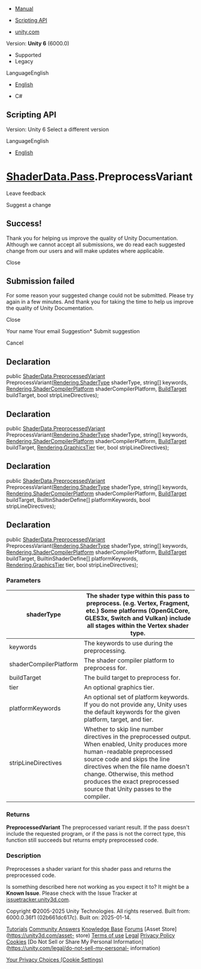 [ ]()

  * [Manual](../Manual/index.html)
  * [Scripting API](../ScriptReference/index.html)

  * [unity.com](https://unity.com/)

Version: **Unity 6** (6000.0)

  * Supported
  * Legacy

LanguageEnglish

  * [English]()

  * C#

[ ](https://docs.unity3d.com)

## Scripting API

Version: Unity 6 Select a different version

LanguageEnglish

  * [English]()

#  [ShaderData.Pass](ShaderData.Pass.html).PreprocessVariant

Leave feedback

Suggest a change

## Success!

Thank you for helping us improve the quality of Unity Documentation. Although
we cannot accept all submissions, we do read each suggested change from our
users and will make updates where applicable.

Close

## Submission failed

For some reason your suggested change could not be submitted. Please <a>try
again</a> in a few minutes. And thank you for taking the time to help us
improve the quality of Unity Documentation.

Close

Your name Your email Suggestion* Submit suggestion

Cancel

[ ]()

## Declaration

public [ShaderData.PreprocessedVariant](ShaderData.PreprocessedVariant.html)
PreprocessVariant([Rendering.ShaderType](Rendering.ShaderType.html)
shaderType, string[] keywords,
[Rendering.ShaderCompilerPlatform](Rendering.ShaderCompilerPlatform.html)
shaderCompilerPlatform, [BuildTarget](BuildTarget.html) buildTarget, bool
stripLineDirectives);

## Declaration

public [ShaderData.PreprocessedVariant](ShaderData.PreprocessedVariant.html)
PreprocessVariant([Rendering.ShaderType](Rendering.ShaderType.html)
shaderType, string[] keywords,
[Rendering.ShaderCompilerPlatform](Rendering.ShaderCompilerPlatform.html)
shaderCompilerPlatform, [BuildTarget](BuildTarget.html) buildTarget,
[Rendering.GraphicsTier](Rendering.GraphicsTier.html) tier, bool
stripLineDirectives);

## Declaration

public [ShaderData.PreprocessedVariant](ShaderData.PreprocessedVariant.html)
PreprocessVariant([Rendering.ShaderType](Rendering.ShaderType.html)
shaderType, string[] keywords,
[Rendering.ShaderCompilerPlatform](Rendering.ShaderCompilerPlatform.html)
shaderCompilerPlatform, [BuildTarget](BuildTarget.html) buildTarget,
BuiltinShaderDefine[] platformKeywords, bool stripLineDirectives);

## Declaration

public [ShaderData.PreprocessedVariant](ShaderData.PreprocessedVariant.html)
PreprocessVariant([Rendering.ShaderType](Rendering.ShaderType.html)
shaderType, string[] keywords,
[Rendering.ShaderCompilerPlatform](Rendering.ShaderCompilerPlatform.html)
shaderCompilerPlatform, [BuildTarget](BuildTarget.html) buildTarget,
BuiltinShaderDefine[] platformKeywords,
[Rendering.GraphicsTier](Rendering.GraphicsTier.html) tier, bool
stripLineDirectives);

### Parameters

shaderType | The shader type within this pass to preprocess. (e.g. Vertex, Fragment, etc.) Some platforms (OpenGLCore, GLES3x, Switch and Vulkan) include all stages within the Vertex shader type.  
---|---  
keywords | The keywords to use during the preprocessing.  
shaderCompilerPlatform | The shader compiler platform to preprocess for.  
buildTarget | The build target to preprocess for.  
tier | An optional graphics tier.  
platformKeywords | An optional set of platform keywords. If you do not provide any, Unity uses the default keywords for the given platform, target, and tier.  
stripLineDirectives | Whether to skip line number directives in the preprocessed output. When enabled, Unity produces more human-readable preprocessed source code and skips the line directives when the file name doesn't change. Otherwise, this method produces the exact preprocessed source that Unity passes to the compiler.  
  
### Returns

**PreprocessedVariant** The preprocessed variant result. If the pass doesn't
include the requested program, or if the pass is not the correct type, this
function still succeeds but returns empty preprocessed code.

### Description

Preprocesses a shader variant for this shader pass and returns the
preprocessed code.

Is something described here not working as you expect it to? It might be a
**Known Issue**. Please check with the Issue Tracker at
[issuetracker.unity3d.com](https://issuetracker.unity3d.com).

Copyright ©2005-2025 Unity Technologies. All rights reserved. Built from:
6000.0.36f1 (02b661dc617c). Built on: 2025-01-14.

[Tutorials](https://unity3d.com/learn) [Community
Answers](https://answers.unity3d.com) [Knowledge
Base](https://support.unity3d.com/hc/en-us)
[Forums](https://forum.unity3d.com) [Asset Store](https://unity3d.com/asset-
store) [Terms of use](https://docs.unity3d.com/Manual/TermsOfUse.html)
[Legal](https://unity.com/legal) [Privacy
Policy](https://unity.com/legal/privacy-policy)
[Cookies](https://unity.com/legal/cookie-policy) [Do Not Sell or Share My
Personal Information](https://unity.com/legal/do-not-sell-my-personal-
information)

[Your Privacy Choices (Cookie Settings)](javascript:void\(0\);)

